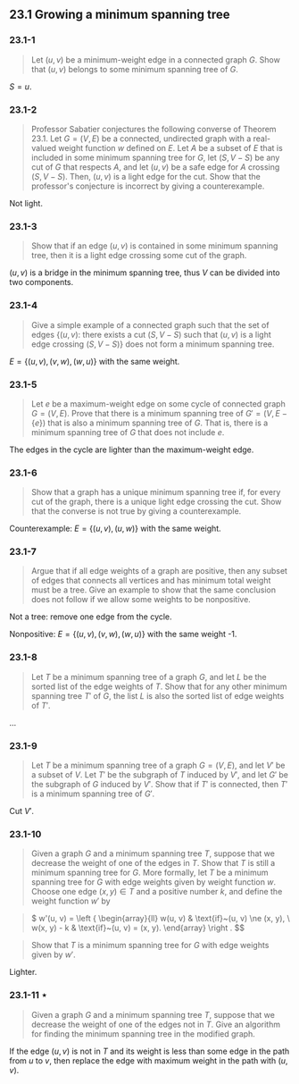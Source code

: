 ## 23.1 Growing a minimum spanning tree

### 23.1-1

> Let $(u, v)$ be a minimum-weight edge in a connected graph $G$. Show that $(u, v)$ belongs to some minimum spanning tree of $G$.

$S = {u}$.

### 23.1-2

> Professor Sabatier conjectures the following converse of Theorem 23.1. Let $G = (V, E)$ be a connected, undirected graph with a real-valued weight function $w$ defined on $E$. Let $A$ be a subset of $E$ that is included in some minimum spanning tree for $G$, let $(S, V - S)$ be any cut of $G$ that respects $A$, and let $(u, v)$ be a safe edge for $A$ crossing $(S, V - S)$. Then, $(u, v)$ is a light edge for the cut. Show that the professor's conjecture is incorrect by giving a counterexample.

Not light.

### 23.1-3

> Show that if an edge $(u, v)$ is contained in some minimum spanning tree, then it is a light edge crossing some cut of the graph.

$(u, v)$ is a bridge in the minimum spanning tree, thus $V$ can be divided into two components.

### 23.1-4

> Give a simple example of a connected graph such that the set of edges $\{(u, v):$ there exists a cut $(S, V - S)$ such that $(u, v)$ is a light edge crossing $(S, V - S)\}$ does not form a minimum spanning tree.

$E = \{(u, v), (v, w), (w, u)\}$ with the same weight.

### 23.1-5

> Let $e$ be a maximum-weight edge on some cycle of connected graph $G = (V, E)$. Prove that there is a minimum spanning tree of $G' = (V, E - \{e\})$ that is also a minimum spanning tree of $G$. That is, there is a minimum spanning tree of $G$ that does not include $e$.

The edges in the cycle are lighter than the maximum-weight edge.

### 23.1-6

> Show that a graph has a unique minimum spanning tree if, for every cut of the graph, there is a unique light edge crossing the cut. Show that the converse is not true by giving a counterexample.

Counterexample: $E = \{(u, v), (u, w)\}$ with the same weight.

### 23.1-7

> Argue that if all edge weights of a graph are positive, then any subset of edges that connects all vertices and has minimum total weight must be a tree. Give an example to show that the same conclusion does not follow if we allow some weights to be nonpositive.

Not a tree: remove one edge from the cycle.

Nonpositive: $E = \{(u, v), (v, w), (w, u)\}$ with the same weight -1.

### 23.1-8

> Let $T$ be a minimum spanning tree of a graph $G$, and let $L$ be the sorted list of the edge weights of $T$. Show that for any other minimum spanning tree $T'$ of $G$, the list $L$ is also the sorted list of edge weights of $T'$.

$\dots$

### 23.1-9

> Let $T$ be a minimum spanning tree of a graph $G = (V, E)$, and let $V'$ be a subset of $V$. Let $T'$ be the subgraph of $T$ induced by $V'$, and let $G'$ be the subgraph of $G$ induced by $V'$. Show that if $T'$ is connected, then $T'$ is a minimum spanning tree of $G'$.

Cut $V'$.

### 23.1-10

> Given a graph $G$ and a minimum spanning tree $T$, suppose that we decrease the weight of one of the edges in $T$. Show that $T$ is still a minimum spanning tree for $G$. More formally, let $T$ be a minimum spanning tree for $G$ with edge weights given by weight function $w$. Choose one edge $(x, y) \in T$ and a positive number $k$, and define the weight function $w'$ by

> $
w'(u, v) = \left \{
\begin{array}{ll}
w(u, v) & \text{if}~(u, v) \ne (x, y), \\
w(x, y) - k & \text{if}~(u, v) = (x, y).
\end{array}
\right .
$$

> Show that $T$ is a minimum spanning tree for $G$ with edge weights given by $w'$.

Lighter.

### 23.1-11 $\star$

> Given a graph $G$ and a minimum spanning tree $T$, suppose that we decrease the weight of one of the edges not in $T$. Give an algorithm for finding the minimum spanning tree in the modified graph.

If the edge $(u, v)$ is not in $T$ and its weight is less than some edge in the path from $u$ to $v$, then replace the edge with maximum weight in the path with $(u, v)$.
